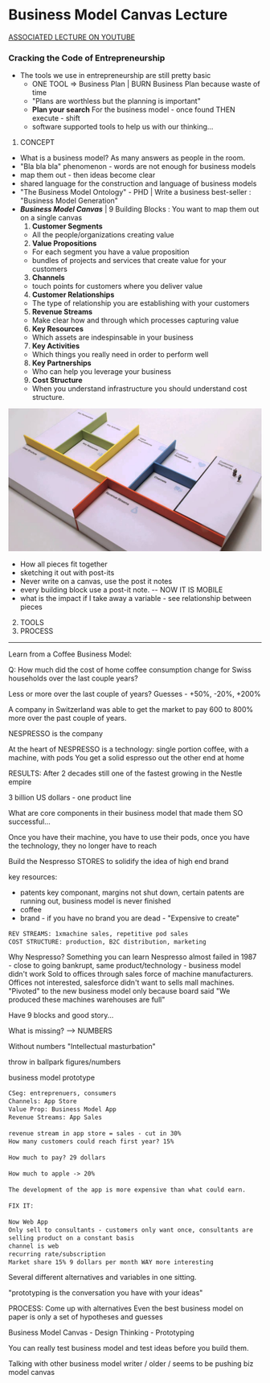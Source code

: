 # Business Model Canvas Lecture

[ASSOCIATED LECTURE ON YOUTUBE](https://www.youtube.com/watch?v=8GIbCg8NpBw)

### Cracking the Code of Entrepreneurship

+ The tools we use in entrepreneurship are still pretty basic
  - ONE TOOL => Business Plan | BURN Business Plan because waste of time
  - "Plans are worthless but the planning is important"
  - **Plan your search** For the business model - once found THEN execute - shift
  - software supported tools to help us with our thinking...

1. CONCEPT
  + What is a business model?  As many answers as people in the room.
  + "Bla bla bla" phenomenon - words are not enough for business models
  + map them out - then ideas become clear
  + shared language for the construction and language of business models
  + "The Business Model Ontology" - PHD | Write a business best-seller : "Business Model Generation"
  + ***Business Model Canvas*** | 9 Building Blocks : You want to map them out on a single canvas
    1. **Customer Segments**
      * All the people/organizations creating value
	2. **Value Propositions**
	  * For each segment you have a value proposition
	  * bundles of projects and services that create value for your customers
	3. **Channels**
	  * touch points for customers where you deliver value 
	4. **Customer Relationships**
	  * The type of relationship you are establishing with your customers 
	5. **Revenue Streams**
	  * Make clear how and through which processes capturing value 
	6. **Key Resources**
	  * Which assets are indespinsable in your business
	7. **Key Activities**
	  * Which things you really need in order to perform well
	8. **Key Partnerships**
	  * Who can help you leverage your business
	9. **Cost Structure**
	  * When you understand infrastructure you should understand cost structure. 

![Business Canvas Image](bizcan.jpg)

  * How all pieces fit together
  * sketching it out with post-its
  * Never write on a canvas, use the post it notes
  * every building block use a post-it note. -- NOW IT IS MOBILE
  * what is the impact if I take away a variable - see relationship between pieces


2. TOOLS
3. PROCESS


---

Learn from a Coffee Business Model:

Q: How much did the cost of home coffee consumption
change for Swiss households over the last couple years?

Less or more over the last couple of years?
Guesses - +50%, -20%, +200%

A company in Switzerland was able to get the market to
pay 600 to 800% more over the past couple of years.

NESPRESSO is the company

At the heart of NESPRESSO is a technology: single portion coffee, with a machine, with pods
You get a solid espresso out the other end at home

RESULTS: After 2 decades still one of the fastest growing in the Nestle empire

3 billion US dollars - one product line

What are core components in their business model that made them SO successful...

Once you have their machine, you have to use their pods, once you have the technology, they no longer have to reach

Build the Nespresso STORES to solidify the idea of high end brand

key resources:
* patents key componant, margins not shut down, certain patents are running out, business model is never finished
* coffee
* brand - if you have no brand you are dead - "Expensive to create"

```
REV STREAMS: 1xmachine sales, repetitive pod sales
COST STRUCTURE: production, B2C distribution, marketing

```

Why Nespresso?  Something you can learn
Nespresso almost failed in 1987 - close to going bankrupt, same product/technology - business model didn't work
Sold to offices through sales force of machine manufacturers.  Offices not interested, salesforce didn't want to sells mall machines.
"Pivoted" to the new business model only because board said "We produced these machines warehouses are full"

Have 9 blocks and good story...

What is missing? --> NUMBERS

Without numbers "Intellectual masturbation"

throw in ballpark figures/numbers

business model prototype

```
CSeg: entreprenuers, consumers
Channels: App Store
Value Prop: Business Model App
Revenue Streams: App Sales

revenue stream in app store = sales - cut in 30%
How many customers could reach first year? 15%

How much to pay? 29 dollars

How much to apple -> 20%

The development of the app is more expensive than what could earn.

FIX IT:

Now Web App
Only sell to consultants - customers only want once, consultants are selling product on a constant basis
channel is web
recurring rate/subscription
Market share 15% 9 dollars per month WAY more interesting

```

Several different alternatives and variables in one sitting.

"prototyping is the conversation you have with your ideas"


PROCESS:
Come up with alternatives
Even the best business model on paper is only a set of hypotheses and guesses

Business Model Canvas - Design Thinking - Prototyping

You can really test business model and test ideas before you build them.

Talking with other business model writer / older / seems to be pushing biz model canvas


